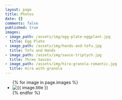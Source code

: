 ```yaml
---
layout: page
title: Photos
date: {}
comments: false
published: true
images:
- image_path: /assets/img/egg-plate-eggplant.jpg
  title: Egg Plate
- image_path: /assets/img/hands-and-tofu.jpg
  title: Tofu and Hands
- image_path: /assets/img/sauce-triptych.jpg
  title: Three Sauces
- image_path: /assets/img/hira-granola-romantic.jpg
  title: Hira with granola
---
```


<ul class="photo-gallery">
  {% for image in page.images %}
    <li>
      <img src="{{ image.image_path }}" alt="{{ image.title }}">
    </li>
  {% endfor %}
</ul>
